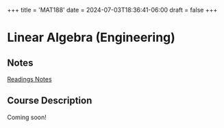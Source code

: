 +++
title = 'MAT188'
date = 2024-07-03T18:36:41-06:00
draft = false
+++

# Linear Algebra (Engineering)

## Notes
[Readings Notes](/files/firstyear/mat188.pdf)

## Course Description

Coming soon!

